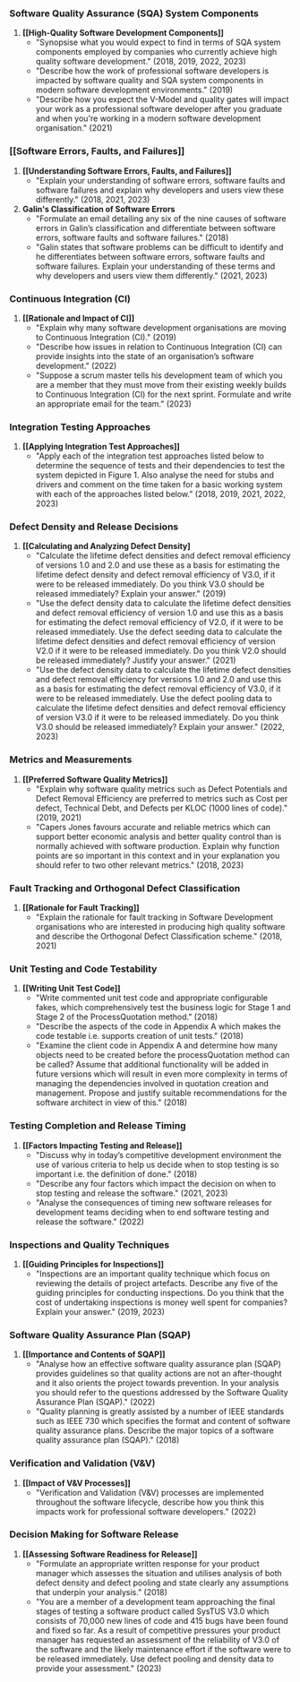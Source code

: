 ### **Software Quality Assurance (SQA) System Components**

1. **[[High-Quality Software Development Components]]**
    - "Synopsise what you would expect to find in terms of SQA system components employed by companies who currently achieve high quality software development." (2018, 2019, 2022, 2023)
    - "Describe how the work of professional software developers is impacted by software quality and SQA system components in modern software development environments." (2019)
    - "Describe how you expect the V-Model and quality gates will impact your work as a professional software developer after you graduate and when you're working in a modern software development organisation." (2021)

### **[[Software Errors, Faults, and Failures]]**

1. **[[Understanding Software Errors, Faults, and Failures]]**
    - "Explain your understanding of software errors, software faults and software failures and explain why developers and users view these differently." (2018, 2021, 2023)
2. **Galin's Classification of Software Errors**
    - "Formulate an email detailing any six of the nine causes of software errors in Galin’s classification and differentiate between software errors, software faults and software failures." (2018)
    - "Galin states that software problems can be difficult to identify and he differentiates between software errors, software faults and software failures. Explain your understanding of these terms and why developers and users view them differently." (2021, 2023)

### **Continuous Integration (CI)**

1. **[[Rationale and Impact of CI]]**
    - "Explain why many software development organisations are moving to Continuous Integration (CI)." (2019)
    - "Describe how issues in relation to Continuous Integration (CI) can provide insights into the state of an organisation’s software development." (2022)
    - "Suppose a scrum master tells his development team of which you are a member that they must move from their existing weekly builds to Continuous Integration (CI) for the next sprint. Formulate and write an appropriate email for the team." (2023)

### **Integration Testing Approaches**

1. **[[Applying Integration Test Approaches]]**
    - "Apply each of the integration test approaches listed below to determine the sequence of tests and their dependencies to test the system depicted in Figure 1. Also analyse the need for stubs and drivers and comment on the time taken for a basic working system with each of the approaches listed below." (2018, 2019, 2021, 2022, 2023)

### **Defect Density and Release Decisions**

1. **[[Calculating and Analyzing Defect Density]**
    - "Calculate the lifetime defect densities and defect removal efficiency of versions 1.0 and 2.0 and use these as a basis for estimating the lifetime defect density and defect removal efficiency of V3.0, if it were to be released immediately. Do you think V3.0 should be released immediately? Explain your answer." (2019)
    - "Use the defect density data to calculate the lifetime defect densities and defect removal efficiency of version 1.0 and use this as a basis for estimating the defect removal efficiency of V2.0, if it were to be released immediately. Use the defect seeding data to calculate the lifetime defect densities and defect removal efficiency of version V2.0 if it were to be released immediately. Do you think V2.0 should be released immediately? Justify your answer." (2021)
    - "Use the defect density data to calculate the lifetime defect densities and defect removal efficiency for versions 1.0 and 2.0 and use this as a basis for estimating the defect removal efficiency of V3.0, if it were to be released immediately. Use the defect pooling data to calculate the lifetime defect densities and defect removal efficiency of version V3.0 if it were to be released immediately. Do you think V3.0 should be released immediately? Explain your answer." (2022, 2023)

### **Metrics and Measurements**

1. **[[Preferred Software Quality Metrics]]**
    - "Explain why software quality metrics such as Defect Potentials and Defect Removal Efficiency are preferred to metrics such as Cost per defect, Technical Debt, and Defects per KLOC (1000 lines of code)." (2019, 2021)
    - "Capers Jones favours accurate and reliable metrics which can support better economic analysis and better quality control than is normally achieved with software production. Explain why function points are so important in this context and in your explanation you should refer to two other relevant metrics." (2018, 2023)

### **Fault Tracking and Orthogonal Defect Classification**

1. **[[Rationale for Fault Tracking]]**
    - "Explain the rationale for fault tracking in Software Development organisations who are interested in producing high quality software and describe the Orthogonal Defect Classification scheme." (2018, 2021)

### **Unit Testing and Code Testability**

1. **[[Writing Unit Test Code]]**
    - "Write commented unit test code and appropriate configurable fakes, which comprehensively test the business logic for Stage 1 and Stage 2 of the ProcessQuotation method." (2018)
    - "Describe the aspects of the code in Appendix A which makes the code testable i.e. supports creation of unit tests." (2018)
    - "Examine the client code in Appendix A and determine how many objects need to be created before the processQuotation method can be called? Assume that additional functionality will be added in future versions which will result in even more complexity in terms of managing the dependencies involved in quotation creation and management. Propose and justify suitable recommendations for the software architect in view of this." (2018)

### **Testing Completion and Release Timing**

1. **[[Factors Impacting Testing and Release]]**
    - "Discuss why in today’s competitive development environment the use of various criteria to help us decide when to stop testing is so important i.e. the definition of done." (2018)
    - "Describe any four factors which impact the decision on when to stop testing and release the software." (2021, 2023)
    - "Analyse the consequences of timing new software releases for development teams deciding when to end software testing and release the software." (2022)

### **Inspections and Quality Techniques**

1. **[[Guiding Principles for Inspections]]**
    - "Inspections are an important quality technique which focus on reviewing the details of project artefacts. Describe any five of the guiding principles for conducting inspections. Do you think that the cost of undertaking inspections is money well spent for companies? Explain your answer." (2019, 2023)

### **Software Quality Assurance Plan (SQAP)**

1. **[[Importance and Contents of SQAP]]**
    - "Analyse how an effective software quality assurance plan (SQAP) provides guidelines so that quality actions are not an after-thought and it also orients the project towards prevention. In your analysis you should refer to the questions addressed by the Software Quality Assurance Plan (SQAP)." (2022)
    - "Quality planning is greatly assisted by a number of IEEE standards such as IEEE 730 which specifies the format and content of software quality assurance plans. Describe the major topics of a software quality assurance plan (SQAP)." (2018)

### **Verification and Validation (V&V)**

1. **[[Impact of V&V Processes]]**
    - "Verification and Validation (V&V) processes are implemented throughout the software lifecycle, describe how you think this impacts work for professional software developers." (2022)

### **Decision Making for Software Release**

1. **[[Assessing Software Readiness for Release]]**
    - "Formulate an appropriate written response for your product manager which assesses the situation and utilises analysis of both defect density and defect pooling and state clearly any assumptions that underpin your analysis." (2018)
    - "You are a member of a development team approaching the final stages of testing a software product called SysTUS V3.0 which consists of 70,000 new lines of code and 415 bugs have been found and fixed so far. As a result of competitive pressures your product manager has requested an assessment of the reliability of V3.0 of the software and the likely maintenance effort if the software were to be released immediately. Use defect pooling and density data to provide your assessment." (2023)